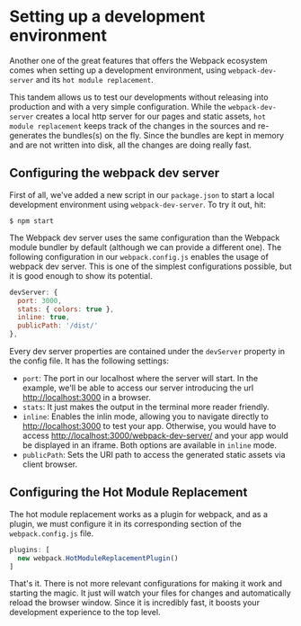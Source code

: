 # Setting up a development environment
Another one of the great features that offers the Webpack ecosystem comes when setting up a development environment, using `webpack-dev-server` and its `hot module replacement`.

This tandem allows us to test our developments without releasing into production and with a very simple configuration. While the `webpack-dev-server` creates a local http server for our pages and static assets, `hot module replacement` keeps track of the changes in the sources and re-generates the bundles(s) on the fly. Since the bundles are kept in memory and are not written into disk, all the changes are doing really fast.

## Configuring the webpack dev server
First of all, we've added a new script in our `package.json` to start a local development environment using `webpack-dev-server`. To try it out, hit:
```
$ npm start
```

The Webpack dev server uses the same configuration than the Webpack module bundler by default (although we can provide a different one). The following configuration in our `webpack.config.js` enables the usage of webpack dev server. This is one of the simplest configurations possible, but it is good enough to show its potential.
```javascript
devServer: {
  port: 3000,
  stats: { colors: true },
  inline: true,
  publicPath: '/dist/'
},
```
Every dev server properties are contained under the `devServer` property in the config file. It has the following settings:

- `port`: The port in our localhost where the server will start. In the example, we'll be able to access our server introducing the url [http://localhost:3000](http://localhost:3000) in a browser.
- `stats`: It just makes the output in the terminal more reader friendly. 
- `inline`: Enables the inlin mode, allowing you to navigate directly to [http://localhost:3000](http://localhost:3000) to test your app. Otherwise, you would have to access [http://localhost:3000/webpack-dev-server/](http://localhost:3000/webpack-dev-server/) and your app would be displayed in an iframe. Both options are available in `inline` mode.
- `publicPath`: Sets the URI path to access the generated static assets via client browser.

## Configuring the Hot Module Replacement
The hot module replacement works as a plugin for webpack, and as a plugin, we must configure it in its corresponding section of the `webpack.config.js` file.
```javascript
plugins: [
  new webpack.HotModuleReplacementPlugin()
]
```
That's it. There is not more relevant configurations for making it work and starting the magic. It just will watch your files for changes and automatically reload the browser window. Since it is incredibly fast, it boosts your development experience to the top level.